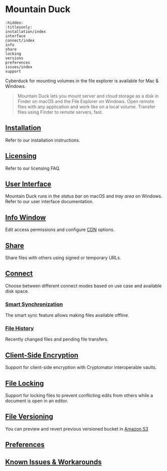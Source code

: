 Mountain Duck
====

```{toctree}
:hidden:
:titlesonly:
installation/index
interface
connect/index
info
share
locking
versions
preferences
issues/index
support
```

Cyberduck for mounting volumes in the file explorer is available for Mac & Windows.

> Mountain Duck lets you mount server and cloud storage as a disk in Finder on macOS and the File Explorer on Windows. Open remote files with any application and work like on a local volume. Transfer files using Finder to remote servers, fast.

## [Installation](installation/index.md)

Refer to our installation instructions.

## [Licensing](installation/licensing.md)

Refer to our licensing FAQ.

## [User Interface](interface.md)

Mountain Duck runs in the *status bar* on macOS and *tray area* on Windows. Refer to our user interface documentation.

## [Info Window](info.md)

Edit access permissions and configure [CDN](../protocols/cdn/index.md) options.

## [Share](share.md)

Share files with others using signed or temporary URLs.

## [Connect](connect/index.md)

Choose between different connect modes based on use case and available disk space.

### [Smart Synchronization](connect/sync.md)

The smart sync feature allows making files available offline.

### [File History](connect/synchistory.md)

Recently changed files and pending file transfers.

## [Client-Side Encryption](../cryptomator/index.md)

Support for client-side encryption with Cryptomator interoperable vaults.

## [File Locking](locking.md)

Support for locking files to prevent conflicting edits from others while a document is open in an editor.

## [File Versioning](versions.md)

You can preview and revert previous versioned bucket in [Amazon S3](../protocols/s3/index.md)

## [Preferences](preferences.md)

## [Known Issues & Workarounds](issues/index.md)
